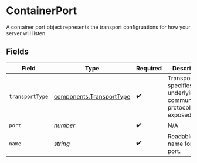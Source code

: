 # ContainerPort

A container port object represents the transport configruations for how your server will listen.


## Fields

| Field                                                                               | Type                                                                                | Required                                                                            | Description                                                                         | Example                                                                             |
| ----------------------------------------------------------------------------------- | ----------------------------------------------------------------------------------- | ----------------------------------------------------------------------------------- | ----------------------------------------------------------------------------------- | ----------------------------------------------------------------------------------- |
| `transportType`                                                                     | [components.TransportType](../../models/components/transporttype.md)                | :heavy_check_mark:                                                                  | Transport type specifies the underlying communication protocol to the exposed port. |                                                                                     |
| `port`                                                                              | *number*                                                                            | :heavy_check_mark:                                                                  | N/A                                                                                 | 8000                                                                                |
| `name`                                                                              | *string*                                                                            | :heavy_check_mark:                                                                  | Readable name for the port.                                                         | default                                                                             |